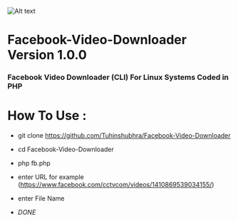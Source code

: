 ![Alt text](http://oi68.tinypic.com/5txr8m.jpg "Screenshot")

# Facebook-Video-Downloader Version 1.0.0
### Facebook Video Downloader (CLI) For Linux Systems Coded in PHP

# How To Use : 


+ git clone https://github.com/Tuhinshubhra/Facebook-Video-Downloader
+ cd Facebook-Video-Downloader
+ php fb.php
+ enter URL for example (https://www.facebook.com/cctvcom/videos/1410869539034155/)
+ enter File Name

+ *DONE*
